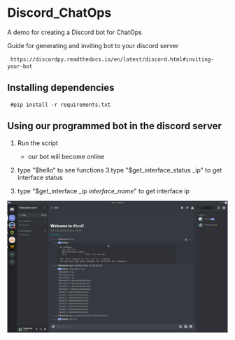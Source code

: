 # Discord_ChatOps

 A demo for creating a Discord bot for ChatOps
 
 Guide for generating and inviting bot to your discord server
 
     https://discordpy.readthedocs.io/en/latest/discord.html#inviting-your-bot
     
     
 ## Installing dependencies
 
     #pip install -r requirements.txt
     
 ## Using our programmed bot in the discord server
 
 1. Run the script
    - our bot will become online
    
 2. type "$hello" to see functions
 3.type "$get_interface_status   _ip"  to get interface status 
 4. type "$get_interface  _ip  _interface_name_" to get interface ip
 
 ![](bot_demo.png)
     
 
     
 
